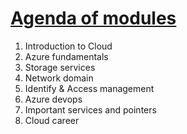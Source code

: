 # [Agenda of modules](https://youtu.be/tDuruX7XSac?t=40)
1. Introduction to Cloud
2. Azure fundamentals
3. Storage services
4. Network domain
5. Identify & Access management
6. Azure devops
7. Important services and pointers
8. Cloud career